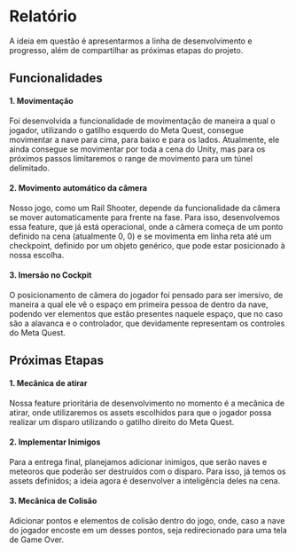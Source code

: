 # Relatório  
A ideia em questão é apresentarmos a linha de desenvolvimento e progresso, além de compartilhar as próximas etapas do projeto.  

## Funcionalidades  
#### 1. Movimentação  
Foi desenvolvida a funcionalidade de movimentação de maneira a qual o jogador, utilizando o gatilho esquerdo do Meta Quest, consegue movimentar a nave para cima, para baixo e para os lados. Atualmente, ele ainda consegue se movimentar por toda a cena do Unity, mas para os próximos passos limitaremos o range de movimento para um túnel delimitado.  

#### 2. Movimento automático da câmera  
Nosso jogo, como um Rail Shooter, depende da funcionalidade da câmera se mover automaticamente para frente na fase. Para isso, desenvolvemos essa feature, que já está operacional, onde a câmera começa de um ponto definido na cena (atualmente 0, 0) e se movimenta em linha reta até um checkpoint, definido por um objeto genérico, que pode estar posicionado à nossa escolha.  

#### 3. Imersão no Cockpit  
O posicionamento de câmera do jogador foi pensado para ser imersivo, de maneira a qual ele vê o espaço em primeira pessoa de dentro da nave, podendo ver elementos que estão presentes naquele espaço, que no caso são a alavanca e o controlador, que devidamente representam os controles do Meta Quest.  

## Próximas Etapas  
#### 1. Mecânica de atirar  
Nossa feature prioritária de desenvolvimento no momento é a mecânica de atirar, onde utilizaremos os assets escolhidos para que o jogador possa realizar um disparo utilizando o gatilho direito do Meta Quest.  

#### 2. Implementar Inimigos  
Para a entrega final, planejamos adicionar inimigos, que serão naves e meteoros que poderão ser destruídos com o disparo. Para isso, já temos os assets definidos; a ideia agora é desenvolver a inteligência deles na cena.  

#### 3. Mecânica de Colisão  
Adicionar pontos e elementos de colisão dentro do jogo, onde, caso a nave do jogador encoste em um desses pontos, seja redirecionado para uma tela de Game Over.  
